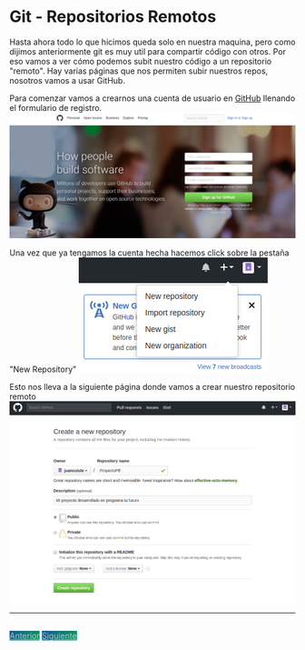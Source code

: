 # Git - Repositorios Remotos

Hasta ahora todo lo que hicimos queda solo en nuestra maquina, pero como dijimos anteriormente git es muy util para compartir código con otros. Por eso vamos a ver cómo podemos subit nuestro código a un repositorio "remoto". Hay varias páginas que nos permiten subir nuestros repos, nosotros vamos a usar GitHub.

Para comenzar vamos a crearnos una cuenta de usuario en [GitHub](https://github.com) llenando el formulario de registro.
![Landing GitHub](media/github.png)

Una vez que ya tengamos la cuenta hecha hacemos click sobre la pestaña "New Repository"
![New Repository](media/nuevo-repo.png)

Esto nos lleva a la siguiente página donde vamos a crear nuestro repositorio remoto
![Crear Repo](media/crear-repo.png)

---

<br>
<style>
.my-btn {
    width: 120px;
    display: inline;
    text-align: center;
    color: rgba(255, 255, 255, 0.6);
    background-color: #159957;
    background-image: linear-gradient(120deg, #155799, #159957);
    transition: color 0.2s ease-in-out;
}

.my-btn:hover {
    color: #FFFFFF;
}

.btn-next {
    margin-left: 71.9% !important;
}
</style>
<a href="haciendo-cambios" class="btn my-btn">Anterior</a>
<a href="branches" class="btn my-btn btn-next">Siguiente</a>
